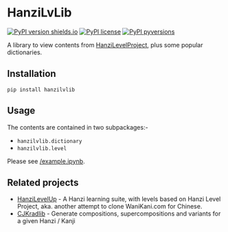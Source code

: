 # HanziLvLib

[![PyPI version shields.io](https://img.shields.io/pypi/v/hanzilvlib.svg)](https://pypi.python.org/pypi/hanzilvlib/)
[![PyPI license](https://img.shields.io/pypi/l/hanzilvlib.svg)](https://pypi.python.org/pypi/hanzilvlib/)
[![PyPI pyversions](https://img.shields.io/pypi/pyversions/hanzilvlib.svg)](https://pypi.python.org/pypi/hanzilvlib/)

A library to view contents from [HanziLevelProject](http://hanzilevelproject.blogspot.com/#!), plus some popular dictionaries.

## Installation

```commandline
pip install hanzilvlib
```

## Usage

The contents are contained in two subpackages:-

- `hanzilvlib.dictionary`
- `hanzilvlib.level`

Please see [/example.ipynb](https://github.com/patarapolw/hanzilvlib/blob/master/example.ipynb).

## Related projects

- [HanziLevelUp](https://github.com/patarapolw/HanziLevelUp) - A Hanzi learning suite, with levels based on Hanzi Level Project, aka. another attempt to clone WaniKani.com for Chinese.
- [CJKradlib](https://github.com/patarapolw/cjkradlib) - Generate compositions, supercompositions and variants for a given Hanzi / Kanji
